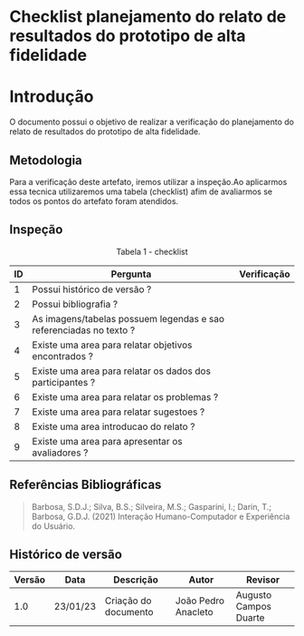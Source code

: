 # Checklist planejamento do relato de resultados do prototipo de alta fidelidade

# Introdução

O documento possui o objetivo de realizar a verificação do planejamento do relato de resultados do prototipo de alta fidelidade.

## Metodologia

Para a verificação deste artefato, iremos utilizar a inspeção.Ao aplicarmos essa tecnica utilizaremos uma tabela (checklist) afim de avaliarmos se todos os pontos do artefato foram atendidos.

## Inspeção

<figcaption><center>
    Tabela 1 - checklist
</figcaption>

| ID  | Pergunta                                                           | Verificação |
| --- | ------------------------------------------------------------------ | ----------- |
| 1   | Possui histórico de versão ?                                       |             |
| 2   | Possui bibliografia ?                                              |             |
| 3   | As imagens/tabelas possuem legendas e sao referenciadas no texto ? |             |
| 4   | Existe uma area para relatar objetivos encontrados ?               |             |
| 5   | Existe uma area para relatar os dados dos participantes ?          |             |
| 6   | Existe uma area para relatar os problemas ?                        |             |
| 7   | Existe uma area para relatar sugestoes ?                           |             |
| 8   | Existe uma area introducao do relato ?                             |             |
| 9   | Existe uma area para apresentar os avaliadores ?                   |             |

## Referências Bibliográficas

> Barbosa, S.D.J.; Silva, B.S.; Silveira, M.S.; Gasparini, I.; Darin, T.; Barbosa, G.D.J. (2021) Interação Humano-Computador e Experiência do Usuário.

## Histórico de versão

| Versão | Data     | Descrição            | Autor               | Revisor               |
| ------ | -------- | -------------------- | ------------------- | --------------------- |
| 1.0    | 23/01/23 | Criação do documento | João Pedro Anacleto | Augusto Campos Duarte |
